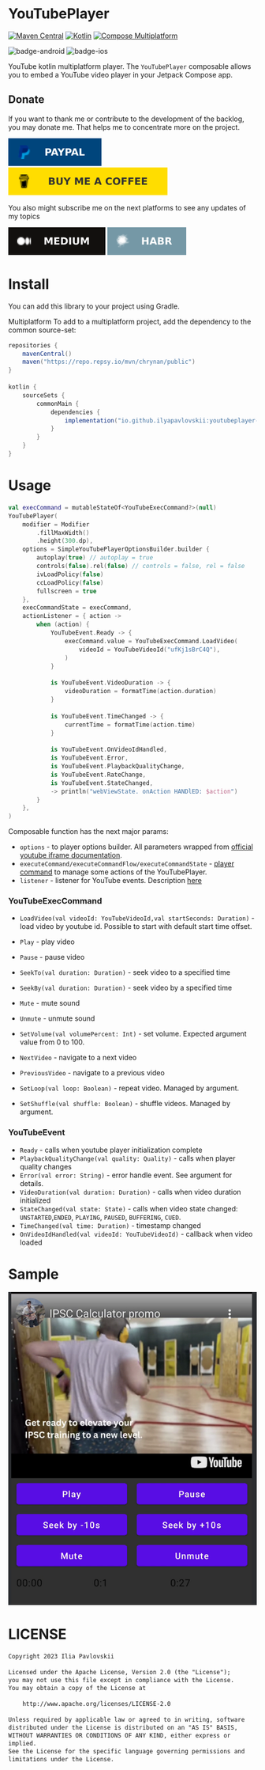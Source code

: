 # YouTubePlayer

[![Maven Central](https://img.shields.io/maven-central/v/io.github.ilyapavlovskii/youtubeplayer-compose.svg)](https://search.maven.org/artifact/io.github.ilyapavlovskii/youtubeplayer)
[![Kotlin](https://img.shields.io/badge/kotlin-v1.9.20-blue.svg?logo=kotlin)](http://kotlinlang.org)
[![Compose Multiplatform](https://img.shields.io/badge/Compose%20Multiplatform-v1.5.4-blue)](https://github.com/JetBrains/compose-multiplatform)

![badge-android](http://img.shields.io/badge/platform-android-6EDB8D.svg?style=flat)
![badge-ios](http://img.shields.io/badge/platform-ios-CDCDCD.svg?style=flat)

YouTube kotlin multiplatform player.
The `YouTubePlayer` composable allows you to embed a YouTube video player in your Jetpack Compose app.

## Donate
If you want to thank me or contribute to the development of the backlog, you may donate me. That helps me to concentrate more on the project.

[!["PayPal"](https://raw.githubusercontent.com/IlyaPavlovskii/IlyaPavlovskii/main/resources/paypal.svg)](https://www.paypal.com/paypalme/ipavlovskii)
[!["Buy Me A Coffee"](https://raw.githubusercontent.com/IlyaPavlovskii/IlyaPavlovskii/main/resources/buy_me_a_coffee.svg)](https://www.buymeacoffee.com/ipavlovskii)

You also might subscribe me on the next platforms to see any updates of my topics

[![medium](https://raw.githubusercontent.com/IlyaPavlovskii/IlyaPavlovskii/main/resources/medium.svg)](https://pavlovskiiilia.medium.com/)
[![habr](https://raw.githubusercontent.com/IlyaPavlovskii/IlyaPavlovskii/main/resources/habr.svg)](https://habr.com/ru/users/TranE91/posts/)

# Install
You can add this library to your project using Gradle.

Multiplatform
To add to a multiplatform project, add the dependency to the common source-set:

```gradle
repositories {
    mavenCentral()
    maven("https://repo.repsy.io/mvn/chrynan/public")
}

kotlin {
    sourceSets {
        commonMain {
            dependencies {
                implementation("io.github.ilyapavlovskii:youtubeplayer-compose:${latest_version}")
            }
        }
    }
}
```

# Usage

```kotlin
val execCommand = mutableStateOf<YouTubeExecCommand?>(null)
YouTubePlayer(
    modifier = Modifier
        .fillMaxWidth()
        .height(300.dp),
    options = SimpleYouTubePlayerOptionsBuilder.builder {
        autoplay(true) // autoplay = true 
        controls(false).rel(false) // controls = false, rel = false
        ivLoadPolicy(false)
        ccLoadPolicy(false)
        fullscreen = true
    },
    execCommandState = execCommand,
    actionListener = { action ->
        when (action) {
            YouTubeEvent.Ready -> {
                execCommand.value = YouTubeExecCommand.LoadVideo(
                    videoId = YouTubeVideoId("ufKj1sBrC4Q"),
                )
            }

            is YouTubeEvent.VideoDuration -> {
                videoDuration = formatTime(action.duration)
            }

            is YouTubeEvent.TimeChanged -> {
                currentTime = formatTime(action.time)
            }

            is YouTubeEvent.OnVideoIdHandled,
            is YouTubeEvent.Error,
            is YouTubeEvent.PlaybackQualityChange,
            is YouTubeEvent.RateChange,
            is YouTubeEvent.StateChanged,
            -> println("webViewState. onAction HANDlED: $action")
        }
    },
)
```

Composable function has the next major params:

* `options` - to player options builder. All parameters wrapped from [official youtube iframe documentation](https://developers.google.com/youtube/player_parameters#Parameters).
* `executeCommand/executeCommandFlow/executeCommandState` - [player command](#YouTubeExecCommand) to manage some actions of the YouTubePlayer. 
* `listener` - listener for YouTube events. Description [here](#YouTubeEvent)

### <a name="YouTubeExecCommand">YouTubeExecCommand</a>

* `LoadVideo(val videoId: YouTubeVideoId,val startSeconds: Duration)` - load video by youtube id. Possible to start with default start time offset.

* `Play` - play video
* `Pause` - pause video
* `SeekTo(val duration: Duration)` - seek video to a specified time
* `SeekBy(val duration: Duration)` - seek video by a specified time
* `Mute` - mute sound
* `Unmute` - unmute sound
* `SetVolume(val volumePercent: Int)` - set volume. Expected argument value from 0 to 100.
* `NextVideo` - navigate to a next video
* `PreviousVideo` - navigate to a previous video
* `SetLoop(val loop: Boolean)` - repeat video. Managed by argument.
* `SetShuffle(val shuffle: Boolean)` - shuffle videos. Managed by argument.

### <a name="YouTubeEvent">YouTubeEvent</a>

* `Ready` - calls when youtube player initialization complete
* `PlaybackQualityChange(val quality: Quality)` - calls when player quality changes
* `Error(val error: String)` - error handle event. See argument for details.
* `VideoDuration(val duration: Duration)` - calls when video duration initialized
* `StateChanged(val state: State)` - calls when video state changed: `UNSTARTED`,`ENDED`, `PLAYING`, `PAUSED`, `BUFFERING`, `CUED`.
* `TimeChanged(val time: Duration)` - timestamp changed
* `OnVideoIdHandled(val videoId: YouTubeVideoId)` - callback when video loaded

# Sample
![Sample](sample.png)

# LICENSE

```
Copyright 2023 Ilia Pavlovskii

Licensed under the Apache License, Version 2.0 (the "License");
you may not use this file except in compliance with the License.
You may obtain a copy of the License at

    http://www.apache.org/licenses/LICENSE-2.0

Unless required by applicable law or agreed to in writing, software
distributed under the License is distributed on an "AS IS" BASIS,
WITHOUT WARRANTIES OR CONDITIONS OF ANY KIND, either express or implied.
See the License for the specific language governing permissions and
limitations under the License.
```